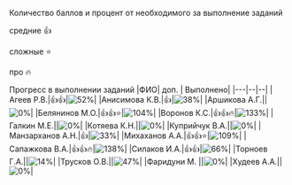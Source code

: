 Количество баллов и процент от необходимого за выполнение заданий

средние :+1:

сложные :star:

про :fire: 

Прогресс в выполнении заданий 
|ФИО| доп. | Выполнено|
|---|--|--|
|Агеев Р.В.|:+1::+1:|![52%](https://progress-bar.dev/52/?title=11)|
|Анисимова К.В.|:+1:|![38%](https://progress-bar.dev/38/?title=8)|
|Аршикова А.Г.||![0%](https://progress-bar.dev/0/?title=0)|
|Белянинов М.О.|:+1::+1::star:|![104%](https://progress-bar.dev/104/?title=22)|
|Воронов К.С.|:+1::+1::fire:|![133%](https://progress-bar.dev/133/?title=28)|
|Галкин М.Е.||![0%](https://progress-bar.dev/0/?title=0)|
|Котяева К.Н.||![0%](https://progress-bar.dev/0/?title=0)|
|Куприйчук В.А.||![0%](https://progress-bar.dev/0/?title=0)|
|Манзарханов А.Н.|:+1:|![33%](https://progress-bar.dev/33/?title=7)|
|Михаханов А.А.|:+1::+1::star:|![109%](https://progress-bar.dev/109/?title=23)|
|Сапажкова В.А.|:+1::+1::fire:|![138%](https://progress-bar.dev/138/?title=29)|
|Силаков И.А.|:+1::+1:|![66%](https://progress-bar.dev/66/?title=14)|
|Торноев Г.А.||![14%](https://progress-bar.dev/14/?title=3)|
|Трусков О.В.||![47%](https://progress-bar.dev/47/?title=10)|
|Фаридуни М. ||![0%](https://progress-bar.dev/0/?title=0)|
|Худеев А.А.||![0%](https://progress-bar.dev/0/?title=0)|













